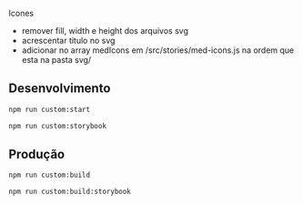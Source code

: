Icones
  - remover fill, width e height dos arquivos svg
  - acrescentar titulo no svg
  - adicionar no array medIcons em /src/stories/med-icons.js na ordem que esta na pasta svg/

## Desenvolvimento

```bash
npm run custom:start
```

```bash
npm run custom:storybook
```

## Produção

```bash
npm run custom:build
```

```bash
npm run custom:build:storybook
```